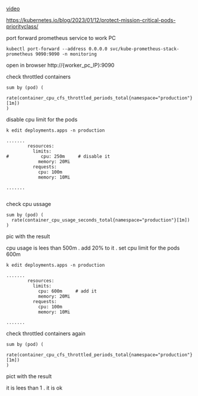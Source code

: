 [video](https://youtu.be/7MhXfbiMfOM)

https://kubernetes.io/blog/2023/01/12/protect-mission-critical-pods-priorityclass/

port forward prometheus service to work PC
```
kubectl port-forward --address 0.0.0.0 svc/kube-prometheus-stack-prometheus 9090:9090 -n monitoring

```
open in browser http://{worker_pc_IP}:9090

check throttled containers
````
sum by (pod) (
  rate(container_cpu_cfs_throttled_periods_total{namespace="production"}[1m])
)
````

disable cpu limit for the pods 
```` 
k edit deployments.apps -n production

````

``` 
.......
        resources:
          limits:
#            cpu: 250m     # disable it 
            memory: 20Mi
          requests:
            cpu: 100m
            memory: 10Mi

.......


```
check cpu ussage 
````
sum by (pod) (
  rate(container_cpu_usage_seconds_total{namespace="production"}[1m])
)

````
pic with the result


cpu usage is lees than 500m . add 20% to it .
set cpu limit for the pods  600m
```` 
k edit deployments.apps -n production

````

``` 
.......
        resources:
          limits:
            cpu: 600m     # add it 
            memory: 20Mi
          requests:
            cpu: 100m
            memory: 10Mi

.......

```
check throttled containers again
````
sum by (pod) (
  rate(container_cpu_cfs_throttled_periods_total{namespace="production"}[1m])
)
````

pict with the result

it is lees than 1  . it is ok